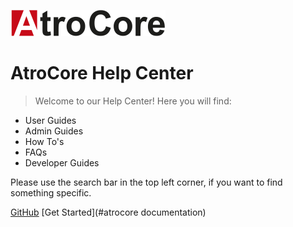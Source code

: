 <!-- _coverpage.md -->

![logo](logo.png)

# AtroCore Help Center

> Welcome to our Help Center! Here you will find:

- User Guides
- Admin Guides
- How To's
- FAQs
- Developer Guides

Please use the search bar in the top left corner, if you want to find something specific.

[GitHub](https://github.com/atrocore)
[Get Started](#atrocore documentation)